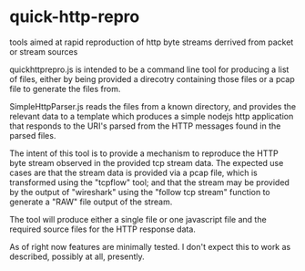 # quick-http-repro
tools aimed at rapid reproduction of http byte streams derrived from packet or stream sources

quickhttprepro.js is intended to be a command line tool for producing a list of files, either by being provided a direcotry containing those files or a pcap file to generate the files from.

SimpleHttpParser.js reads the files from a known directory, and provides the relevant data to a template which produces a simple nodejs http application that responds to the URI's parsed from the HTTP messages found in the parsed files.

The intent of this tool is to provide a mechanism to reproduce the HTTP byte stream observed in the provided tcp stream data.  The expected use cases are that the stream data is provided via a pcap file, which is transformed using the "tcpflow" tool; and that the stream may be provided by the output of "wireshark" using the "follow tcp stream" function to generate a "RAW" file output of the stream.

The tool will produce either a single file or one javascript file and the required source files for the HTTP response data.

As of right now features are minimally tested.  I don't expect this to work as described, possibly at all, presently.
